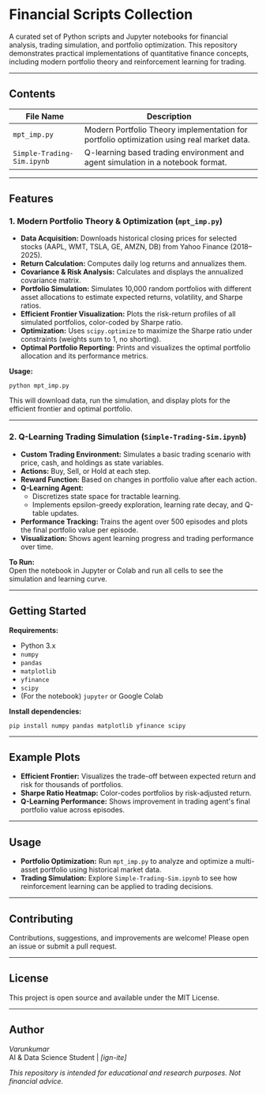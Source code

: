 # Financial Scripts Collection

A curated set of Python scripts and Jupyter notebooks for financial analysis, trading simulation, and portfolio optimization. This repository demonstrates practical implementations of quantitative finance concepts, including modern portfolio theory and reinforcement learning for trading.

---

## Contents

| File Name                  | Description                                                                                  |
|----------------------------|---------------------------------------------------------------------------------------------|
| `mpt_imp.py`               | Modern Portfolio Theory implementation for portfolio optimization using real market data.    |
| `Simple-Trading-Sim.ipynb` | Q-learning based trading environment and agent simulation in a notebook format.             |

---

## Features

### **1. Modern Portfolio Theory & Optimization (`mpt_imp.py`)**

- **Data Acquisition:** Downloads historical closing prices for selected stocks (AAPL, WMT, TSLA, GE, AMZN, DB) from Yahoo Finance (2018–2025).
- **Return Calculation:** Computes daily log returns and annualizes them.
- **Covariance & Risk Analysis:** Calculates and displays the annualized covariance matrix.
- **Portfolio Simulation:** Simulates 10,000 random portfolios with different asset allocations to estimate expected returns, volatility, and Sharpe ratios.
- **Efficient Frontier Visualization:** Plots the risk-return profiles of all simulated portfolios, color-coded by Sharpe ratio.
- **Optimization:** Uses `scipy.optimize` to maximize the Sharpe ratio under constraints (weights sum to 1, no shorting).
- **Optimal Portfolio Reporting:** Prints and visualizes the optimal portfolio allocation and its performance metrics.

**Usage:**

```python mpt_imp.py```

This will download data, run the simulation, and display plots for the efficient frontier and optimal portfolio.

---

### **2. Q-Learning Trading Simulation (`Simple-Trading-Sim.ipynb`)**

- **Custom Trading Environment:** Simulates a basic trading scenario with price, cash, and holdings as state variables.
- **Actions:** Buy, Sell, or Hold at each step.
- **Reward Function:** Based on changes in portfolio value after each action.
- **Q-Learning Agent:**
  - Discretizes state space for tractable learning.
  - Implements epsilon-greedy exploration, learning rate decay, and Q-table updates.
- **Performance Tracking:** Trains the agent over 500 episodes and plots the final portfolio value per episode.
- **Visualization:** Shows agent learning progress and trading performance over time.

**To Run:**  
Open the notebook in Jupyter or Colab and run all cells to see the simulation and learning curve.

---

## Getting Started

**Requirements:**
- Python 3.x
- `numpy`
- `pandas`
- `matplotlib`
- `yfinance`
- `scipy`
- (For the notebook) `jupyter` or Google Colab

**Install dependencies:**

```pip install numpy pandas matplotlib yfinance scipy```

---

## Example Plots

- **Efficient Frontier:** Visualizes the trade-off between expected return and risk for thousands of portfolios.
- **Sharpe Ratio Heatmap:** Color-codes portfolios by risk-adjusted return.
- **Q-Learning Performance:** Shows improvement in trading agent's final portfolio value across episodes.

---

## Usage

- **Portfolio Optimization:** Run `mpt_imp.py` to analyze and optimize a multi-asset portfolio using historical market data.
- **Trading Simulation:** Explore `Simple-Trading-Sim.ipynb` to see how reinforcement learning can be applied to trading decisions.

---

## Contributing

Contributions, suggestions, and improvements are welcome! Please open an issue or submit a pull request.

---

## License

This project is open source and available under the MIT License.

---

## Author

*Varunkumar*  
AI & Data Science Student | *[ign-ite]*

*This repository is intended for educational and research purposes. Not financial advice.*
